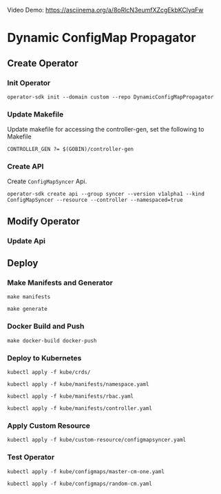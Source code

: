 Video Demo: https://asciinema.org/a/8oRlcN3eumfXZcgEkbKClyqFw

# Dynamic ConfigMap Propagator

## Create Operator

### Init Operator
```
operator-sdk init --domain custom --repo DynamicConfigMapPropagator
```

### Update Makefile 
Update makefile for accessing the controller-gen, set the following to Makefile
```
CONTROLLER_GEN ?= $(GOBIN)/controller-gen
```
### Create API
Create `ConfigMapSyncer` Api.
```
operator-sdk create api --group syncer --version v1alpha1 --kind ConfigMapSyncer --resource --controller --namespaced=true
```

## Modify Operator

### Update Api

## Deploy

### Make Manifests and Generator

```
make manifests

make generate
```

### Docker Build and Push

```
make docker-build docker-push
```

### Deploy to Kubernetes

```
kubectl apply -f kube/crds/
```

```
kubectl apply -f kube/manifests/namespace.yaml

kubectl apply -f kube/manifests/rbac.yaml

kubectl apply -f kube/manifests/controller.yaml
```

### Apply Custom Resource

```
kubectl apply -f kube/custom-resource/configmapsyncer.yaml
```

### Test Operator

```
kubectl apply -f kube/configmaps/master-cm-one.yaml

kubectl apply -f kube/configmaps/random-cm.yaml
```

